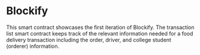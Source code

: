 # Blockify

This smart contract showcases the first iteration of Blockify. The transaction list smart contract keeps track of the relevant information needed for a food delivery transaction including the order, driver, and college student (orderer) information. 
